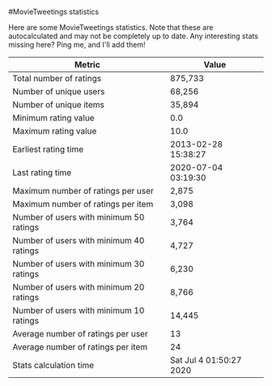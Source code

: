 #MovieTweetings statistics

Here are some MovieTweetings statistics. Note that these are autocalculated and may not be completely up to date. Any interesting stats missing here? Ping me, and I'll add them!

Metric | Value
--- | ---
Total number of ratings                 | 875,733
Number of unique users                  | 68,256
Number of unique items                  | 35,894
Minimum rating value                    | 0.0
Maximum rating value                    | 10.0
Earliest rating time                    | 2013-02-28 15:38:27
Last rating time                        | 2020-07-04 03:19:30
Maximum number of ratings per user      | 2,875
Maximum number of ratings per item      | 3,098
Number of users with minimum 50 ratings | 3,764
Number of users with minimum 40 ratings | 4,727
Number of users with minimum 30 ratings | 6,230
Number of users with minimum 20 ratings | 8,766
Number of users with minimum 10 ratings | 14,445
Average number of ratings per user      | 13
Average number of ratings per item      | 24
Stats calculation time                  | Sat Jul  4 01:50:27 2020

